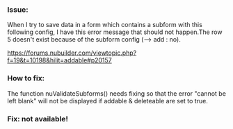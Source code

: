 ### Issue: 

When I try to save data in a form which contains a subform with this following config, I have this error message that should not happen.The row 5 doesn't exist because of the subform config (--> add : no).

https://forums.nubuilder.com/viewtopic.php?f=19&t=10198&hilit=addable#p20157

### How to fix: 

The function nuValidateSubforms() needs fixing so that the error "cannot be left blank" will not be displayed if addable & deleteable are set to true.

### Fix: not available!
